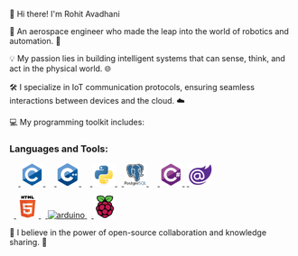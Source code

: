 👋 Hi there! I'm Rohit Avadhani

🚀 An aerospace engineer who made the leap into the world of robotics and automation. 🤖

💡 My passion lies in building intelligent systems that can sense, think, and act in the physical world. 🌐

🛠️ I specialize in IoT communication protocols, ensuring seamless interactions between devices and the cloud. ☁️

💻 My programming toolkit includes:

<h3 align="left">Languages and Tools:</h3>
<p align="left"> 
  <a href="https://www.cprogramming.com/" target="_blank"> <img src="https://raw.githubusercontent.com/devicons/devicon/master/icons/c/c-original.svg" alt="c" width="40" height="40"/> </a> 
  <a href="https://www.w3schools.com/cpp/" target="_blank"> <img src="https://raw.githubusercontent.com/devicons/devicon/master/icons/cplusplus/cplusplus-original.svg" alt="cplusplus" width="40" height="40"/> </a> 
  <a href="https://www.python.org" target="_blank"> <img src="https://raw.githubusercontent.com/devicons/devicon/master/icons/python/python-original.svg" alt="python" width="40" height="40"/> </a>
  <a href="https://www.postgresql.org" target="_blank"> <img src="https://raw.githubusercontent.com/devicons/devicon/master/icons/postgresql/postgresql-original-wordmark.svg" alt="postgresql" width="40" height="40"/> </a> 
  <a href="https://docs.microsoft.com/en-us/dotnet/csharp/" target="_blank"> <img src="https://raw.githubusercontent.com/devicons/devicon/master/icons/csharp/csharp-original.svg" alt="csharp" width="40" height="40"/> </a>
   <a href="https://docs.microsoft.com/en-us/dotnet/csharp/" target="_blank"> <img src="https://github.com/devicons/devicon/blob/master/icons/blazor/blazor-original.svg" alt="csharp" width="40" height="40"/> </a>

 
  <a href="https://www.w3.org/html/" target="_blank"> <img src="https://raw.githubusercontent.com/devicons/devicon/master/icons/html5/html5-original-wordmark.svg" alt="html5" width="40" height="40"/> </a>
  <a href="https://www.arduino.cc/" target="_blank"> <img src="https://cdn.worldvectorlogo.com/logos/arduino.svg" alt="arduino" width="40" height="40"/> </a>
  <a href="https://www.raspberrypi.org/" target="_blank"> <img src="https://raw.githubusercontent.com/devicons/devicon/master/icons/raspberrypi/raspberrypi-original.svg" alt="raspberrypi" width="40" height="40"/> </a>
 
</p>




🔧 I believe in the power of open-source collaboration and knowledge sharing.  🤝

